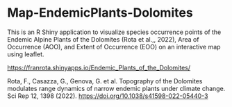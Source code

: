 # Map-EndemicPlants-Dolomites
This is an R Shiny application to visualize species occurrence points of the Endemic Alpine Plants of the Dolomites (Rota et al.,, 2022), Area of Occurrence (AOO), and Extent of Occurrence (EOO) on an interactive map using leaflet. 


https://franrota.shinyapps.io/Endemic_Plants_of_the_Dolomites/ 


Rota, F., Casazza, G., Genova, G. et al. Topography of the Dolomites modulates range dynamics of narrow endemic plants under climate change. Sci Rep 12, 1398 (2022). https://doi.org/10.1038/s41598-022-05440-3
